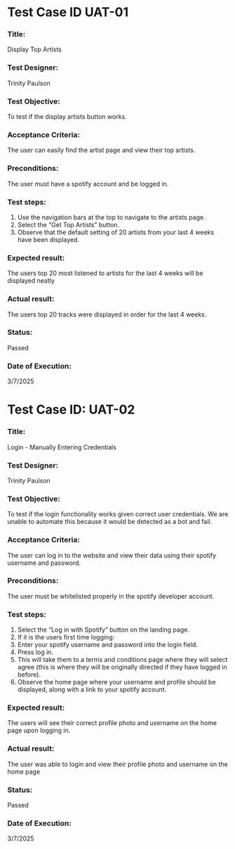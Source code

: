 # Test Case ID UAT-01
### Title:
Display Top Artists
### Test Designer:
Trinity Paulson
### Test Objective:
To test if the display artists button works.
### Acceptance Criteria:
The user can easily find the artist page and view their top artists.
### Preconditions:
The user must have a spotify account and be logged in.
### Test steps:
1. Use the navigation bars at the top to navigate to the artists page.
2. Select the “Get Top Artists” button.
3. Observe that the default setting of 20 artists from your last 4 weeks have been displayed.
### Expected result:
The users top 20 most listened to artists for the last 4 weeks will be displayed neatly
### Actual result:
The users top 20 tracks were displayed in order for the last 4 weeks.
### Status:
Passed
### Date of Execution:
3/7/2025

# Test Case ID: UAT-02
### Title:
Login - Manually Entering Credentials
### Test Designer:
Trinity Paulson
### Test Objective:
To test if the login functionality works given correct user credentials. We are unable to automate this because it would be detected as a bot and fail.
### Acceptance Criteria:
The user can log in to the website and view their data using their spotify username and password.
### Preconditions:
The user must be whitelisted properly in the spotify developer account. 
### Test steps:
1. Select the “Log in with Spotify” button on the landing page.
2. If it is the users first time logging:
3. Enter your spotify username and password into the login field.
4. Press log in.
5. This will take them to a terms and conditions page where they will select agree (this is where they will be originally directed if they have logged in before).
6. Observe the home page where your username and profile should be displayed, along with a link to your spotify account. 
### Expected result:
The users will see their correct profile photo and username on the home page upon logging in.
### Actual result:
The user was able to login and view their profile photo and username on the home page
### Status:
Passed
### Date of Execution:
3/7/2025





